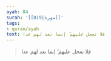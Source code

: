 ```yaml
---
ayah: 84
surah: '[[019|سورة]]'
tags:
- quran/ayah
text: فلا تعجل عليهم ۖ إنما نعد لهم عدا
---
```

> فلا تعجل عليهم ۖ إنما نعد لهم عدا
